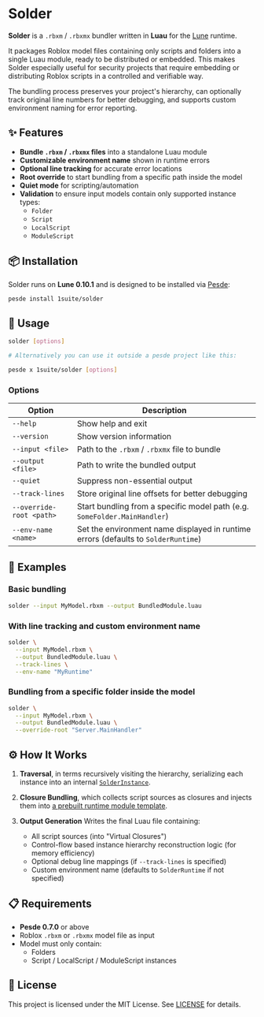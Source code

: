 # Solder

**Solder** is a `.rbxm` / `.rbxmx` bundler written in **Luau** for the [Lune](https://lune-org.github.io/docs) runtime.

It packages Roblox model files containing only scripts and folders into a single Luau module, ready to be distributed or embedded. This makes Solder especially useful for security projects that require embedding or distributing Roblox scripts in a controlled and verifiable way.

The bundling process preserves your project's hierarchy, can optionally track original line numbers for better debugging, and supports custom environment naming for error reporting.

## ✨ Features

- **Bundle `.rbxm` / `.rbxmx` files** into a standalone Luau module
- **Customizable environment name** shown in runtime errors
- **Optional line tracking** for accurate error locations
- **Root override** to start bundling from a specific path inside the model
- **Quiet mode** for scripting/automation
- **Validation** to ensure input models contain only supported instance types:
  - `Folder`
  - `Script`
  - `LocalScript`
  - `ModuleScript`

## 📦 Installation

Solder runs on **Lune 0.10.1** and is designed to be installed via [Pesde](https://pesde.dev/):

```sh
pesde install 1suite/solder
```

## 🚀 Usage

```sh
solder [options]

# Alternatively you can use it outside a pesde project like this:

pesde x 1suite/solder [options]
```

### Options

| Option                   | Description                                                                        |
| ------------------------ | ---------------------------------------------------------------------------------- |
| `--help`                 | Show help and exit                                                                 |
| `--version`              | Show version information                                                           |
| `--input <file>`         | Path to the `.rbxm` / `.rbxmx` file to bundle                                      |
| `--output <file>`        | Path to write the bundled output                                                   |
| `--quiet`                | Suppress non-essential output                                                      |
| `--track-lines`          | Store original line offsets for better debugging                                   |
| `--override-root <path>` | Start bundling from a specific model path (e.g. `SomeFolder.MainHandler`)          |
| `--env-name <name>`      | Set the environment name displayed in runtime errors (defaults to `SolderRuntime`) |

## 📄 Examples

### Basic bundling

```sh
solder --input MyModel.rbxm --output BundledModule.luau
```

### With line tracking and custom environment name

```sh
solder \
  --input MyModel.rbxm \
  --output BundledModule.luau \
  --track-lines \
  --env-name "MyRuntime"
```

### Bundling from a specific folder inside the model

```sh
solder \
  --input MyModel.rbxm \
  --output BundledModule.luau \
  --override-root "Server.MainHandler"
```

## ⚙️ How It Works

1. **Traversal**, in terms recursively visiting the hierarchy, serializing each instance into an internal [`SolderInstance`](src/RuntimeTypes.luau).

2. **Closure Bundling**, which collects script sources as closures and injects them into [a prebuilt runtime module template](src/Snippets/BundledModule.luau).

3. **Output Generation**
   Writes the final Luau file containing:
   * All script sources (into "Virtual Closures")
   * Control-flow based instance hierarchy reconstruction logic (for memory efficiency)
   * Optional debug line mappings (if `--track-lines` is specified)
   * Custom environment name (defaults to `SolderRuntime` if not specified)

## 📋 Requirements

* **Pesde 0.7.0** or above
* Roblox `.rbxm` or `.rbxmx` model file as input
* Model must only contain:
  * Folders
  * Script / LocalScript / ModuleScript instances

## 📜 License

This project is licensed under the MIT License.
See [LICENSE](LICENSE.txt) for details.